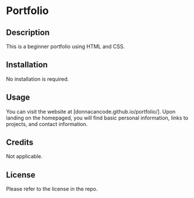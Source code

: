 # Portfolio

## Description

This is a beginner portfolio using HTML and CSS.  

## Installation

No installation is required.

## Usage

You can visit the website at [donnacancode.github.io/portfolio/].  Upon landing on the homepaged, you will find basic personal information, links to projects, and contact information.

## Credits

Not applicable.

## License

Please refer to the license in the repo.  